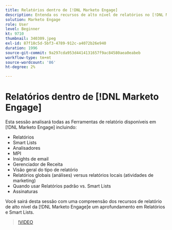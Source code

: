 ```yaml
---
title: Relatórios dentro de [!DNL Marketo Engage]
description: Entenda os recursos de alto nível de relatórios no [!DNL Marketo Engage]e um aprofundamento em Relatórios e Smart Lists.
solution: Marketo Engage
role: User
level: Beginner
kt: 9710
thumbnail: 340309.jpeg
exl-id: 87f18c5d-5bf3-4789-912c-a4072b26e940
duration: 1996
source-git-commit: 9a297cda953d4414131657f9ac84580aea0eabeb
workflow-type: tm+mt
source-wordcount: '86'
ht-degree: 2%

---
```


# Relatórios dentro de [!DNL Marketo Engage]

Esta sessão analisará todas as Ferramentas de relatório disponíveis em [!DNL Marketo Engage] incluindo:

* Relatórios
* Smart Lists
* Analisadores
* MPI
* Insights de email
* Gerenciador de Receita
* Visão geral do tipo de relatório
* Relatórios globais (análises) versus relatórios locais (atividades de marketing)
* Quando usar Relatórios padrão vs. Smart Lists
* Assinaturas

Você sairá desta sessão com uma compreensão dos recursos de relatório de alto nível da [!DNL Marketo Engage]e um aprofundamento em Relatórios e Smart Lists.

>[!VIDEO](https://video.tv.adobe.com/v/340309/?quality=12&learn=on)
